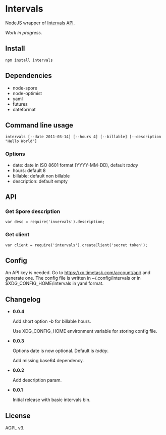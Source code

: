 # Intervals

NodeJS wrapper of [Intervals](http://www.myintervals.com) [API](http://www.myintervals.com/api/).

*Work in progress.*

## Install

    npm install intervals

## Dependencies

* node-spore
* node-optimist
* yaml
* futures
* dateformat

## Command line usage

`intervals [--date 2011-03-14] [--hours 4] [--billable] [--description "Hello World"]`

### Options

*  date: date in ISO 8601 format (YYYY-MM-DD), default *today*
*  hours: default 8
*  billable: default non billable
*  description: default empty

## API

### Get Spore description

    var desc = require('invervals').description;

### Get client

    var client = require('intervals').createClient('secret token');

## Config

An API key is needed. Go to https://xx.timetask.com/account/api/ and generate one.
The config file is written in ~/.config/intervals or in $XDG_CONFIG_HOME/intervals in yaml format.

## Changelog

* **0.0.4**

   Add short option *-b* for billable hours.

   Use XDG_CONFIG_HOME environment variable for storing config file.

* **0.0.3**

   Options date is now optional. Default is *today*.

   Add missing base64 dependency.

* **0.0.2**

  Add description param.

* **0.0.1**

  Initial release with basic intervals bin.

## License

AGPL v3.
